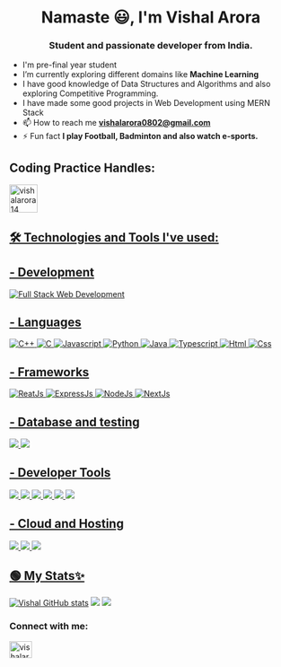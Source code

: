 <h1 align="center">Namaste 😃, I'm Vishal Arora</h1>
<h3 align="center">Student and passionate developer from India.</h3>

- I'm pre-final year student
- I’m currently exploring different domains like **Machine Learning**
- I have good knowledge of Data Structures and Algorithms and also exploring Competitive Programming.
- I have made some good projects in Web Development using MERN Stack
- 📫 How to reach me **vishalarora0802@gmail.com**
- ⚡ Fun fact **I play Football, Badminton and also watch e-sports.**

## Coding Practice Handles: 
<a href="https://leetcode.com/VishalArora14" target="blank"><img align="center" src="https://img.shields.io/badge/-LeetCode-FFA116?style=for-the-badge&logo=LeetCode&logoColor=black" alt="vishalarora14" height="50"/>

## 🛠️ Technologies and Tools I've used:

## - Development
<div align="inline">
 <img alt="Full Stack Web Development" src ="https://img.shields.io/badge/-Full%20Stack%20Web%20Development-blue?style=for-the-badge" />
</div>

## - Languages
<div align="inline">
<img alt="C++" src="https://img.shields.io/badge/C%2B%2B-00599C?style=for-the-badge&logo=c%2B%2B&logoColor=white"/>
<img alt="C" src="https://img.shields.io/badge/C-ffb703?style=for-the-badge&logo=c&logoColor=black"/>
<img alt="Javascript" src="https://img.shields.io/badge/JavaScript-F7DF1E?style=for-the-badge&logo=javascript&logoColor=black" />
<img alt="Python" src="https://img.shields.io/badge/Python-14354C?style=for-the-badge&logo=python&logoColor=white"/>
<img alt="Java" src="https://img.shields.io/badge/Java-ED8B00?style=for-the-badge&logo=openjdk&logoColor=white"/>
<img alt="Typescript" src="https://img.shields.io/badge/TypeScript-007ACC?style=for-the-badge&logo=typescript&logoColor=white"/>
<img alt="Html" src="https://img.shields.io/badge/ExpressJs-ffc857?style=for-the-badge&logo=express&logoColor=black"/>
<img alt="Css" src="https://img.shields.io/badge/ExpressJs-ffc857?style=for-the-badge&logo=express&logoColor=black"/>
</div>

## - Frameworks
<div align="inline">
 <img alt="ReatJs" src = "https://img.shields.io/badge/ReactJs-8cb369?style=for-the-badge&logo=react&logoColor=white" />
 <img alt="ExpressJs" src = "https://img.shields.io/badge/ExpressJs-ffc857?style=for-the-badge&logo=express&logoColor=black" />
 <img alt="NodeJs" src = "https://img.shields.io/badge/NodeJs-339933?style=for-the-badge&logo=nodedotjs&logoColor=white" />
 <img alt="NextJs" src = "https://img.shields.io/badge/NextJs-f86624?style=for-the-badge&logo=Next.js&logoColor=white" />
</div>

## - Database and testing
<div align="inline">
 <img src ="https://img.shields.io/badge/MySQL-ffd000?style=for-the-badge&logo=mysql&logoColor=black" />
 <img src ="https://img.shields.io/badge/MongoDB-4EA94B?style=for-the-badge&logo=mongodb&logoColor=white" />
</div>

## - Developer Tools
<div align="inline">
 <img src="https://img.shields.io/badge/Visual_Studio_Code-0078D4?style=for-the-badge&logo=visual%20studio%20code&logoColor=white" />
 <img src="https://img.shields.io/badge/Git-ff8800?style=for-the-badge&logo=git&logoColor=white" />
 <img src="https://img.shields.io/badge/Github-ffdd00?style=for-the-badge&logo=github&logoColor=black" />
 <img src="https://img.shields.io/badge/Postman-c8b8db?style=for-the-badge&logo=postman&logoColor=white" />
 <img src = "https://img.shields.io/badge/npm-CB3837?style=for-the-badge&logo=npm&logoColor=white" />
 <img src = "https://img.shields.io/badge/redux-339933?style=for-the-badge&logo=redux&logoColor=white" />
</div>

## - Cloud and Hosting
<div align="inline">
 <img src="https://img.shields.io/badge/Heroku-6930c3?style=for-the-badge&logo=Heroku&logoColor=white" />
 <img src="https://img.shields.io/badge/Netlify-64dfdf?style=for-the-badge&logo=Netlify&logoColor=white" />
 <img src="https://img.shields.io/badge/Vercel-000000?style=for-the-badge&logo=vercel&logoColor=white" />
</div>

## 🟢 My Stats✨
[![Vishal GitHub stats](https://github-readme-stats.vercel.app/api?username=VishalArora14&show_icons=true&theme=highcontrast)](https://github.com/anuraghazra/github-readme-stats)
 <img src="https://github-profile-summary-cards.vercel.app/api/cards/profile-details?username=VishalArora14&theme=highcontrast&show_icons=true" />
 <img src="https://github-readme-stats.vercel.app/api/top-langs/?username=VishalArora14&theme=highcontrast" />


<h3 align="left">Connect with me:</h3>
<p align="left">
<a href="https://linkedin.com/in/vishalarora14" target="blank"><img align="center" src="https://raw.githubusercontent.com/rahuldkjain/github-profile-readme-generator/master/src/images/icons/Social/linked-in-alt.svg" alt="vishalarora14" height="30" width="40" />
</a>
</p>